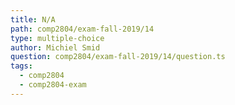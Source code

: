 ```yaml
---
title: N/A
path: comp2804/exam-fall-2019/14
type: multiple-choice
author: Michiel Smid
question: comp2804/exam-fall-2019/14/question.ts
tags:
  - comp2804
  - comp2804-exam
---
```

